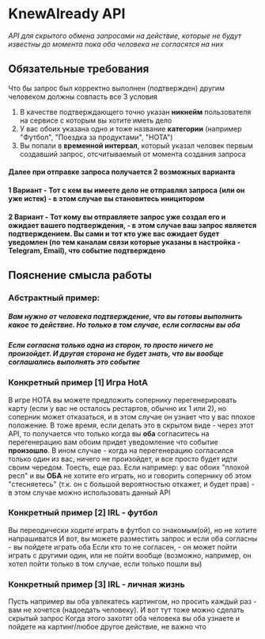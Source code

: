 # KnewAlready API
*API для скрытого обмена запросами на действие, которые не будут известны до момента пока оба человека не согласятся на них*
## Обязательные требования
Что бы запрос был корректно выполнен (подтвержден) другим человеком должны совпасть все 3 условия
1) В качестве подтверждающего точно указан **никнейм** пользователя на сервисе с которым вы хотите иметь дело
2) У вас обоих указана одно и тоже название **категории** (например "Футбол", "Поездка за продуктами", "HOTA")
3) Вы попали в **временной интервал**, который указал человек первым создавший запрос, отсчитываемый от момента создания запроса
#### Далее при отправке запроса получается 2 возможных варианта
####  1 Вариант - Тот с кем вы имеете дело не отправлял запроса (или он уже истек) - в этом случае **вы становитесь иницитором**
####  2 Вариант - Тот кому вы отправляете запрос уже создал его и ожидает вашего подтверждения, - в этом случае **ваш запрос является подтверждением**. Вы сами и тот кто уже вас ожидает будет уведомлен (по тем каналам связи которые указаны в настройка - Telegram, Email), что событие подтверждено
## Пояснение смысла работы
### Абстрактный пример: 
##### Вам нужно от человека подтверждение, что вы готовы выполнить какое то действие. Но только в том случае, если **согласны вы _оба_** 
##### Если согласна только одна из сторон, то просто ничего не произойдет. И **другая сторона не будет знать**, что вы вообще соглашались выполнять это событие
### Конкретный пример [1] Игра HotA
В игре HOTA вы можете предложить сопернику перегенерировать карту (если у вас не осталось рестартов, обычно их 1 или 2), но соперник может отказаться, и в этом случае он узнает что у вас плохое положение.
В тоже время, если делать это в скрытом виде - через этот API, то получается что только когда вы **оба** согласитесь на перегенерацию вам обоим придет уведомление что событие **произошло**.
В ином случае - когда на перегенерацию согласился только один из вас, ничего не произойдет, и все просто будет идти своим чередом.
Тоесть, еще раз. Если например: у вас обоих "плохой респ" и вы <strong>ОБА</strong> не хотите его играть, но и говорить сопернику об этом "стесняетесь" (т.к. он с большой вероятностью откажет, и будет прав) - в этом случае можно использовать данный API
### Конкретный пример [2] IRL - футбол
Вы переодически ходите играть в футбол со знакомым(ой), но не хотите напрашиватся
И вот, вы можете разместить запрос и если оба согласны - вы пойдете играть оба
Если кто то не согласен, - он может пойти играть с другими один, или не пойти вообще (возможно, например, он хотел пойти только в том случае, если только пошли вы)
### Конкретный пример [3] IRL - личная жизнь
Пусть например вы оба увлекатесь картингом, но просить каждый раз - вам не хочется (надоедать человеку). И вот тут тоже можно сделать скрытый запрос
Когда этого захотят оба человека вы оба узнаете и пойдете на картинг/любое другое действие, не важно что
